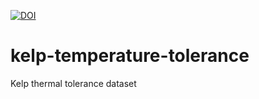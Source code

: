[![DOI](https://zenodo.org/badge/637747063.svg)](https://zenodo.org/badge/latestdoi/637747063)
# kelp-temperature-tolerance
Kelp thermal tolerance dataset
